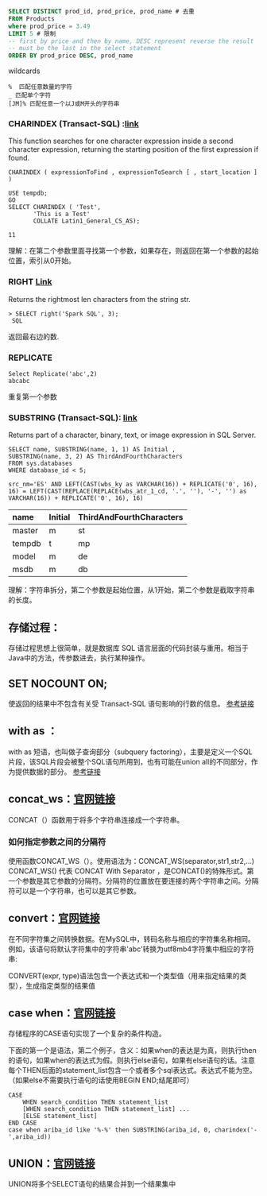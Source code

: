 ```sql
SELECT DISTINCT prod_id, prod_price, prod_name # 去重 
FROM Products
where prod_price = 3.49
LIMIT 5 # 限制
-- first by price and then by name, DESC represent reverse the result
-- must be the last in the select statement
ORDER BY prod_price DESC, prod_name 
```

wildcards

```
%  匹配任意数量的字符
_ 匹配单个字符
[JM]% 匹配任意一个以J或M开头的字符串
```



### CHARINDEX (Transact-SQL) :[link](https://docs.microsoft.com/en-us/sql/t-sql/functions/charindex-transact-sql?view=sql-server-ver15)

This function searches for one character expression inside a second character expression, returning the starting position of the first expression if found.

```
CHARINDEX ( expressionToFind , expressionToSearch [ , start_location ] )
```

```
USE tempdb;  
GO  
SELECT CHARINDEX ( 'Test',  
       'This is a Test'  
       COLLATE Latin1_General_CS_AS);
```

```
11
```

理解：在第二个参数里面寻找第一个参数，如果存在，则返回在第一个参数的起始位置，索引从0开始。

### RIGHT [Link](https://docs.microsoft.com/en-us/azure/databricks/sql/language-manual/functions/right)

Returns the rightmost len characters from the string str.

```
> SELECT right('Spark SQL', 3);
 SQL
```

返回最右边的数.

### REPLICATE

```
Select Replicate('abc',2) 
abcabc
```

重复第一个参数

### SUBSTRING (Transact-SQL): [link](https://docs.microsoft.com/en-us/sql/t-sql/functions/substring-transact-sql?view=sql-server-ver15)

Returns part of a character, binary, text, or image expression in SQL Server.

```
SELECT name, SUBSTRING(name, 1, 1) AS Initial ,
SUBSTRING(name, 3, 2) AS ThirdAndFourthCharacters
FROM sys.databases  
WHERE database_id < 5;

src_nm='ES' AND LEFT(CAST(wbs_ky as VARCHAR(16)) + REPLICATE('0', 16), 16) = LEFT(CAST(REPLACE(REPLACE(wbs_atr_1_cd, '.', ''), '-', '') as VARCHAR(16)) + REPLICATE('0', 16), 16)

```

| name   | Initial | ThirdAndFourthCharacters |
| :----- | :------ | :----------------------- |
| master | m       | st                       |
| tempdb | t       | mp                       |
| model  | m       | de                       |
| msdb   | m       | db                       |

理解：字符串拆分，第二个参数是起始位置，从1开始，第二个参数是截取字符串的长度。



## 存储过程：

存储过程思想上很简单，就是数据库 SQL 语言层面的代码封装与重用。相当于Java中的方法，传参数进去，执行某种操作。

## SET NOCOUNT ON;

使返回的结果中不包含有关受 Transact-SQL 语句影响的行数的信息。  [参考链接](https://www.cnblogs.com/lmfeng/archive/2011/10/12/2208821.html)

## with as ：

with as 短语，也叫做子查询部分（subquery factoring），主要是定义一个SQL片段，该SQL片段会被整个SQL语句所用到，也有可能在union all的不同部分，作为提供数据的部分。 [参考链接](https://www.cnblogs.com/xmliu/p/7085644.html)

## concat_ws：[官网链接](https://dev.mysql.com/doc/refman/8.0/en/string-functions.html#function_concat-ws)

CONCAT（）函数用于将多个字符串连接成一个字符串。

### 如何指定参数之间的分隔符

使用函数CONCAT_WS（）。使用语法为：CONCAT_WS(separator,str1,str2,…) CONCAT_WS() 代表 CONCAT With Separator ，是CONCAT()的特殊形式。第一个参数是其它参数的分隔符。分隔符的位置放在要连接的两个字符串之间。分隔符可以是一个字符串，也可以是其它参数。

## convert：[官网链接](https://dev.mysql.com/doc/refman/8.0/en/cast-functions.html#function_convert)

在不同字符集之间转换数据。在MySQL中，转码名称与相应的字符集名称相同。例如，该语句将默认字符集中的字符串'abc'转换为utf8mb4字符集中相应的字符串:

CONVERT(expr, type)语法包含一个表达式和一个类型值（用来指定结果的类型），生成指定类型的结果值

## case when：[官网链接](https://dev.mysql.com/doc/refman/8.0/en/case.html)

存储程序的CASE语句实现了一个复杂的条件构造。

下面的第一个是语法，第二个例子，含义：如果when的表达是为真，则执行then的语句，如果when的表达式为假。则执行else语句，如果有else语句的话。注意每个THEN后面的statement_list包含一个或者多个sql表达式。表达式不能为空。（如果else不需要执行语句的话使用BEGIN        END;结尾即可）

```
CASE
    WHEN search_condition THEN statement_list
    [WHEN search_condition THEN statement_list] ...
    [ELSE statement_list]
END CASE
case when ariba_id like '%-%' then SUBSTRING(ariba_id, 0, charindex('-',ariba_id))
```

## UNION：[官网链接](https://dev.mysql.com/doc/refman/8.0/en/union.html)

UNION将多个SELECT语句的结果合并到一个结果集中